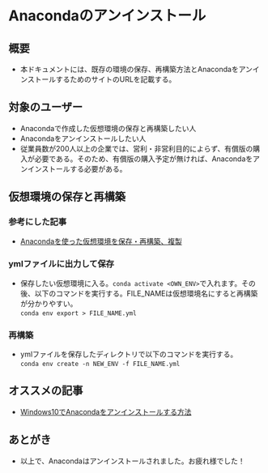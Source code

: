 # Anacondaのアンインストール
## 概要
- 本ドキュメントには、既存の環境の保存、再構築方法とAnacondaをアンインストールするためのサイトのURLを記載する。
## 対象のユーザー
- Anacondaで作成した仮想環境の保存と再構築したい人
- Anacondaをアンインストールしたい人
- 従業員数が200人以上の企業では、営利・非営利目的によらず、有償版の購入が必要である。そのため、有償版の購入予定が無ければ、Anacondaをアンインストールする必要がある。

## 仮想環境の保存と再構築
### 参考にした記事
- [Anacondaを使った仮想環境を保存・再構築、複製](https://qiita.com/ozaki_physics/items/13466d6d1954a0afeb3b)
### ymlファイルに出力して保存
- 保存したい仮想環境に入る。`conda activate <OWN_ENV>`で入れます。その後、以下のコマンドを実行する。FILE_NAMEは仮想環境名にすると再構築が分かりやすい。 <br>
```conda env export > FILE_NAME.yml```
### 再構築
- ymlファイルを保存したディレクトリで以下のコマンドを実行する。<br>
``` conda env create -n NEW_ENV -f FILE_NAME.yml ```
## オススメの記事
- [Windows10でAnacondaをアンインストールする方法](https://utakataworks.com/windows10-anaconda-uninstall/)

## あとがき
- 以上で、Anacondaはアンインストールされました。お疲れ様でした！